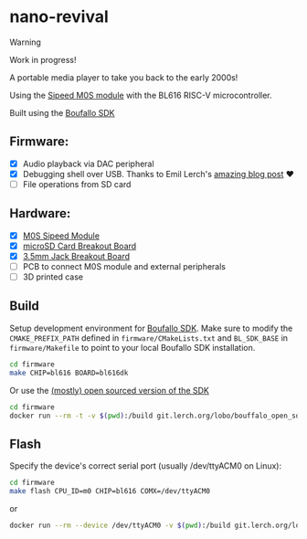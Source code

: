 # nano-revival

> [!WARNING]  
> Work in progress! 

A portable media player to take you back to the early 2000s!

Using the [Sipeed M0S module](https://wiki.sipeed.com/hardware/en/maixzero/m0s/m0s.html) with the BL616 RISC-V microcontroller.

Built using the [Boufallo SDK](https://github.com/bouffalolab/bouffalo_sdk)

## Firmware:

- [X] Audio playback via DAC peripheral
- [X] Debugging shell over USB. Thanks to Emil Lerch's [amazing blog post](https://emil.lerch.org/getting-to-hello-world-with-sipeed-m0s-bl616/) ❤️
- [ ] File operations from SD card

## Hardware:

- [X] [M0S Sipeed Module](https://www.aliexpress.us/item/3256804956152184.html?gatewayAdapt=glo2usa4itemAdapt)
- [X] [microSD Card Breakout Board](https://www.adafruit.com/product/254)
- [X] [3.5mm Jack Breakout Board](https://www.sparkfun.com/products/11570)
- [ ] PCB to connect M0S module and external peripherals
- [ ] 3D printed case

## Build

Setup development environment for [Boufallo SDK](https://github.com/bouffalolab/bouffalo_sdk#command-line-development). Make sure to modify the `CMAKE_PREFIX_PATH` defined in `firmware/CMakeLists.txt` and `BL_SDK_BASE`  in `firmware/Makefile` to point to your local Boufallo SDK installation.

```sh
cd firmware
make CHIP=bl616 BOARD=bl616dk
```

Or use the [(mostly) open sourced version of the SDK](https://git.lerch.org/lobo/bouffalo_open_sdk)

```sh
cd firmware
docker run --rm -t -v $(pwd):/build git.lerch.org/lobo/bouffalo_open_sdk:2f6477f BOARD=bl616dk CHIP=bl616
```

## Flash

Specify the device's correct serial port (usually /dev/ttyACM0 on Linux):
```sh
cd firmware
make flash CPU_ID=m0 CHIP=bl616 COMX=/dev/ttyACM0
```

or

```sh
docker run --rm --device /dev/ttyACM0 -v $(pwd):/build git.lerch.org/lobo/bouffalo_open_sdk:2f6477f flash BOARD=bl616dk CHIP=bl616 COMX=/dev/ttyACM0
```
